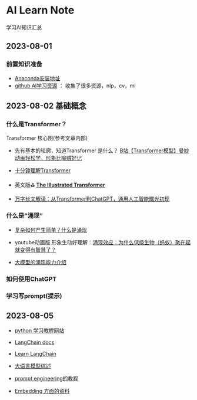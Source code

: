 # AI Learn Note

学习AI知识汇总

## 2023-08-01
### 前置知识准备

- [Anaconda安装地址](https://docs.anaconda.com/free/anaconda/install/windows/)
- [github AI学习资源](https://github.com/youssefHosni/Awesome-AI-Data-GitHub-Repos) ： 收集了很多资源，nlp，cv，ml

## 2023-08-02 基础概念

### 什么是Transformer？

Transformer 核心图(参考文章内部)

- 先有基本的轮廓，知道Transformer 是什么？ [B站【Transformer模型】曼妙动画轻松学，形象比喻贼好记](https://www.bilibili.com/video/BV1MY41137AK/?spm_id_from=333.337.search-card.all.click&vd_source=933d517c550eeb7e5cac5893cda94a80)

- [十分钟理解Transformer](https://zhuanlan.zhihu.com/p/82312421)

- 英文版⛳️  **[The Illustrated Transformer](http://jalammar.github.io/illustrated-transformer/)**

- [万字长文解读：从Transformer到ChatGPT，通用人工智能曙光初现](https://mp.weixin.qq.com/s/JuHqtUKCPIKICdV8mGLryg)

### 什么是“涌现”

- [复杂如何产生简单？什么是涌现](https://mp.weixin.qq.com/s/YwQ20SQaOekLWwEHuOg-7w)

- youtube动画版 形象生动好理解：[涌现效应：为什么低级生物（蚂蚁）聚在起就变得有智慧了？](https://www.bilibili.com/video/BV1eG411u7UJ/?share_source=copy_web&vd_source=bb3c65e29bb67b730e385f78f466154f)

- [大模型的涌现能力介绍](https://mp.weixin.qq.com/s/yrZP6pEm_yQd_it3KQK-ew)

### 如何使用ChatGPT

### 学习写prompt(提示)

## 2023-08-05

- [python 学习教程网站](https://github.com/walter201230/Python)

- [LangChain docs](https://python.langchain.com/docs/get_started/quickstart.html)
- [Learn LangChain](https://github.com/gkamradt/langchain-tutorials/tree/main)
- [大语言模型综述](http://aibox.ruc.edu.cn/docs/2023-08/cb9badcb213f4c8b89d00d579eed4a4c.pdf)

- [prompt engineering的教程](https://www.pinecone.io/learn/series/langchain/langchain-prompt-templates/#prompt-templates)

- [Embedding 方面的资料](https://www.baeldung.com/cs/transformer-text-embeddings)